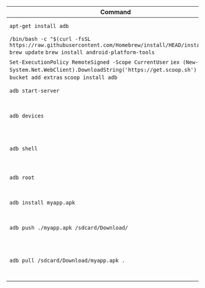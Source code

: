 | Command | Description |
| --- | --- |
| `apt-get install adb` | Install ADB on Linux. |
| `/bin/bash -c "$(curl -fsSL https://raw.githubusercontent.com/Homebrew/install/HEAD/install.sh)"`   `brew update`   `brew install android-platform-tools` | Install ADB on MacOS. |
| `Set-ExecutionPolicy RemoteSigned -Scope CurrentUser`   `iex (New-Object System.Net.WebClient).DownloadString('https://get.scoop.sh')`   `scoop bucket add extras`   `scoop install adb` | Install ADB on Windows. |
| `adb start-server` | Start ADB server. |
| `adb devices` | List Android Virtual Devices (AVDs). |
| `adb shell` | Open an interactive shell on the device. |
| `adb root` | Restart ADB as root. |
| `adb install myapp.apk` | Install an app on the device. |
| `adb push ./myapp.apk /sdcard/Download/` | Push files to the device. |
| `adb pull /sdcard/Download/myapp.apk .` | Pull app from the device to the local host. |